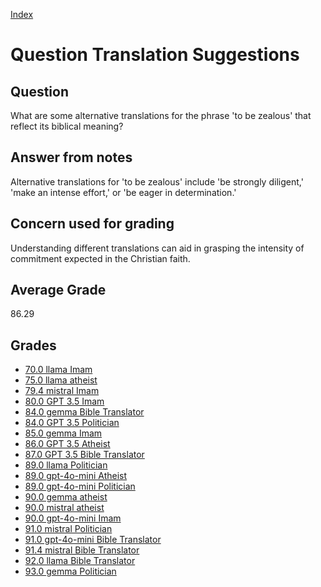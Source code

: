 
[Index](../../index.md)
# Question Translation Suggestions
## Question
What are some alternative translations for the phrase 'to be zealous' that reflect its biblical meaning?

## Answer from notes
Alternative translations for 'to be zealous' include 'be strongly diligent,' 'make an intense effort,' or 'be eager in determination.'

## Concern used for grading
Understanding different translations can aid in grasping the intensity of commitment expected in the Christian faith.

## Average Grade
86.29

## Grades
 * [70.0 llama Imam](../answers/llama_Imam/Translation_Suggestions.md)
 * [75.0 llama atheist](../answers/llama_atheist/Translation_Suggestions.md)
 * [79.4 mistral Imam](../answers/mistral_Imam/Translation_Suggestions.md)
 * [80.0 GPT 3.5 Imam](../answers/GPT_3.5_Imam/Translation_Suggestions.md)
 * [84.0 gemma Bible Translator](../answers/gemma_Bible_Translator/Translation_Suggestions.md)
 * [84.0 GPT 3.5 Politician](../answers/GPT_3.5_Politician/Translation_Suggestions.md)
 * [85.0 gemma Imam](../answers/gemma_Imam/Translation_Suggestions.md)
 * [86.0 GPT 3.5 Atheist](../answers/GPT_3.5_Atheist/Translation_Suggestions.md)
 * [87.0 GPT 3.5 Bible Translator](../answers/GPT_3.5_Bible_Translator/Translation_Suggestions.md)
 * [89.0 llama Politician](../answers/llama_Politician/Translation_Suggestions.md)
 * [89.0 gpt-4o-mini Atheist](../answers/gpt-4o-mini_Atheist/Translation_Suggestions.md)
 * [89.0 gpt-4o-mini Politician](../answers/gpt-4o-mini_Politician/Translation_Suggestions.md)
 * [90.0 gemma atheist](../answers/gemma_atheist/Translation_Suggestions.md)
 * [90.0 mistral atheist](../answers/mistral_atheist/Translation_Suggestions.md)
 * [90.0 gpt-4o-mini Imam](../answers/gpt-4o-mini_Imam/Translation_Suggestions.md)
 * [91.0 mistral Politician](../answers/mistral_Politician/Translation_Suggestions.md)
 * [91.0 gpt-4o-mini Bible Translator](../answers/gpt-4o-mini_Bible_Translator/Translation_Suggestions.md)
 * [91.4 mistral Bible Translator](../answers/mistral_Bible_Translator/Translation_Suggestions.md)
 * [92.0 llama Bible Translator](../answers/llama_Bible_Translator/Translation_Suggestions.md)
 * [93.0 gemma Politician](../answers/gemma_Politician/Translation_Suggestions.md)
